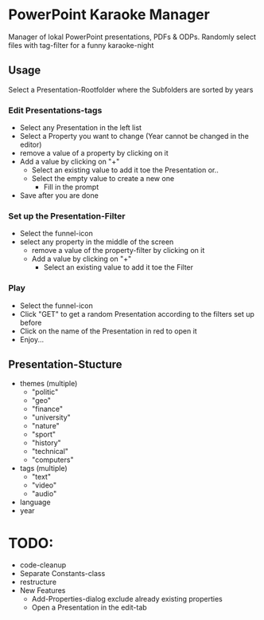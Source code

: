 # PowerPoint Karaoke Manager

Manager of lokal PowerPoint presentations, PDFs & ODPs. Randomly select files
with tag-filter for a funny karaoke-night

## Usage

Select a Presentation-Rootfolder where the Subfolders are sorted by years

### Edit Presentations-tags

- Select any Presentation in the left list
- Select a Property you want to change (Year cannot be changed in the editor)
- remove a value of a property by clicking on it
- Add a value by clicking on "+"
    - Select an existing value to add it toe the Presentation or..
    - Select the empty value to create a new one
        - Fill in the prompt
- Save after you are done

### Set up the Presentation-Filter

- Select the funnel-icon
- select any property in the middle of the screen
    - remove a value of the property-filter by clicking on it
    - Add a value by clicking on "+"
        - Select an existing value to add it toe the Filter

### Play

- Select the funnel-icon
- Click "GET" to get a random Presentation according to the filters set up before
- Click on the name of the Presentation in red to open it
- Enjoy...

## Presentation-Stucture

- themes (multiple)
    - "politic"
    - "geo"
    - "finance"
    - "university"
    - "nature"
    - "sport"
    - "history"
    - "technical"
    - "computers"
- tags (multiple)
    - "text"
    - "video"
    - "audio"
- language
- year

# **TODO**:

- code-cleanup
- Separate Constants-class
- restructure
- New Features
    - Add-Properties-dialog exclude already existing properties
    - Open a Presentation in the edit-tab